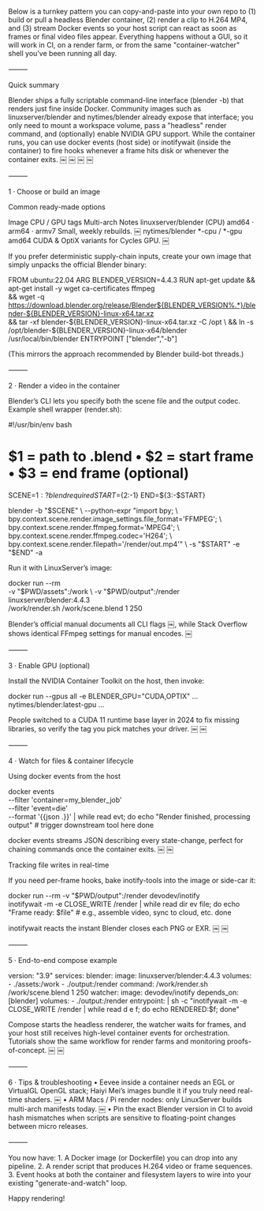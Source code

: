Below is a turnkey pattern you can copy-and-paste into your own repo to (1) build or pull a headless Blender container, (2) render a clip to H.264 MP4, and (3) stream Docker events so your host script can react as soon as frames or final video files appear. Everything happens without a GUI, so it will work in CI, on a render farm, or from the same "container-watcher" shell you’ve been running all day.

⸻

Quick summary

Blender ships a fully scriptable command-line interface (blender -b) that renders just fine inside Docker. Community images such as linuxserver/blender and nytimes/blender already expose that interface; you only need to mount a workspace volume, pass a "headless" render command, and (optionally) enable NVIDIA GPU support. While the container runs, you can use docker events (host side) or inotifywait (inside the container) to fire hooks whenever a frame hits disk or whenever the container exits.  ￼ ￼ ￼ ￼

⸻

1 · Choose or build an image

Common ready-made options

Image	CPU / GPU tags	Multi-arch	Notes
linuxserver/blender	<version> (CPU)	amd64 · arm64 · armv7	Small, weekly rebuilds.  ￼
nytimes/blender	*-cpu / *-gpu	amd64	CUDA & OptiX variants for Cycles GPU.  ￼

If you prefer deterministic supply-chain inputs, create your own image that simply unpacks the official Blender binary:

FROM ubuntu:22.04
ARG BLENDER_VERSION=4.4.3
RUN apt-get update && apt-get install -y wget ca-certificates ffmpeg \
 && wget -q https://download.blender.org/release/Blender${BLENDER_VERSION%.*}/blender-${BLENDER_VERSION}-linux-x64.tar.xz \
 && tar -xf blender-${BLENDER_VERSION}-linux-x64.tar.xz -C /opt \
 && ln -s /opt/blender-${BLENDER_VERSION}-linux-x64/blender /usr/local/bin/blender
ENTRYPOINT ["blender","-b"]

(This mirrors the approach recommended by Blender build-bot threads.)

⸻

2 · Render a video in the container

Blender’s CLI lets you specify both the scene file and the output codec. Example shell wrapper (render.sh):

#!/usr/bin/env bash
# $1 = path to .blend  •  $2 = start frame  •  $3 = end frame (optional)
SCENE=${1:?blend required}
START=${2:-1}
END=${3:-$START}

blender -b "$SCENE" \
  --python-expr "import bpy; \
    bpy.context.scene.render.image_settings.file_format='FFMPEG'; \
    bpy.context.scene.render.ffmpeg.format='MPEG4'; \
    bpy.context.scene.render.ffmpeg.codec='H264'; \
    bpy.context.scene.render.filepath='/render/out.mp4'" \
  -s "$START" -e "$END" -a

Run it with LinuxServer’s image:

docker run --rm \
  -v "$PWD/assets":/work \
  -v "$PWD/output":/render \
  linuxserver/blender:4.4.3 \
  /work/render.sh /work/scene.blend 1 250

Blender’s official manual documents all CLI flags  ￼, while Stack Overflow shows identical FFmpeg settings for manual encodes.  ￼

⸻

3 · Enable GPU (optional)

Install the NVIDIA Container Toolkit on the host, then invoke:

docker run --gpus all -e BLENDER_GPU="CUDA,OPTIX" ... nytimes/blender:latest-gpu ...

People switched to a CUDA 11 runtime base layer in 2024 to fix missing libraries, so verify the tag you pick matches your driver.  ￼ ￼

⸻

4 · Watch for files & container lifecycle

Using docker events from the host

docker events \
  --filter 'container=my_blender_job' \
  --filter 'event=die' \
  --format '{{json .}}' | while read evt; do
      echo "Render finished, processing output"
      # trigger downstream tool here
  done

docker events streams JSON describing every state-change, perfect for chaining commands once the container exits.  ￼ ￼

Tracking file writes in real-time

If you need per-frame hooks, bake inotify-tools into the image or side-car it:

docker run --rm -v "$PWD/output":/render devodev/inotify \
  inotifywait -m -e CLOSE_WRITE /render | while read dir ev file; do
      echo "Frame ready: $file"
      # e.g., assemble video, sync to cloud, etc.
  done

inotifywait reacts the instant Blender closes each PNG or EXR.  ￼ ￼

⸻

5 · End-to-end compose example

version: "3.9"
services:
  blender:
    image: linuxserver/blender:4.4.3
    volumes:
      - ./assets:/work
      - ./output:/render
    command: /work/render.sh /work/scene.blend 1 250
  watcher:
    image: devodev/inotify
    depends_on: [blender]
    volumes:
      - ./output:/render
    entrypoint: |
      sh -c "inotifywait -m -e CLOSE_WRITE /render |
             while read d e f; do echo RENDERED:$f; done"

Compose starts the headless renderer, the watcher waits for frames, and your host still receives high-level container events for orchestration. Tutorials show the same workflow for render farms and monitoring proofs-of-concept.  ￼ ￼

⸻

6 · Tips & troubleshooting
	•	Eevee inside a container needs an EGL or VirtualGL OpenGL stack; Haiyi Mei’s images bundle it if you truly need real-time shaders.  ￼
	•	ARM Macs / Pi render nodes: only LinuxServer builds multi-arch manifests today.  ￼
	•	Pin the exact Blender version in CI to avoid hash mismatches when scripts are sensitive to floating-point changes between micro releases.

⸻

You now have:
	1.	A Docker image (or Dockerfile) you can drop into any pipeline.
	2.	A render script that produces H.264 video or frame sequences.
	3.	Event hooks at both the container and filesystem layers to wire into your existing "generate-and-watch" loop.

Happy rendering!